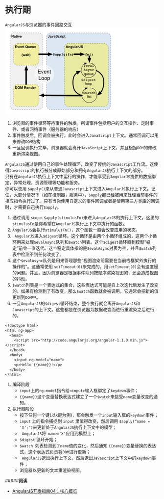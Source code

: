 # 执行期

`AngularJS`与浏览器的事件回路交互
![AngularJS与浏览器的事件回路交互](执行期.png)

1. 浏览器的事件循环等待事件的触发。所谓事件包括用户的交互操作、定时事件、或者网络事件（服务器的响应）
2. 事件触发后，回调会被执行。此时会进入`JavaScript`上下文。通常回调可以用来修改`DOM`结构
3. 一旦回调执行完毕，浏览器就会离开`JavaScript`上下文，并且根据`DOM`的修改重新渲染视图。


`AngularJS`通过使用自己的事件处理循环，改变了传统的`Javascript`工作流。这使得`Javascript`的执行被分成原始部分和拥有`AngularJS`执行上下文的部分。  
只有在`AngularJS`执行上下文中运行的操作，才能享受到`AngularJS`提供的数据绑定，异常处理，资源管理等功能和服务。  
你可以使用 `$apply()`来从普通`Javascript`上下文进入`AngularJS`执行上下文。记住，大部分情况下（如在控制器，服务中），`$apply`都已经被用来处理当前事件的相应指令执行过了。只有当你使用自定义的事件回调或者是使用第三方类库的回调时，才需要自己执行`$apply`。

1. 通过调用 `scope.$apply(stimulusFn)`来进入`AngularJS`的执行上下文，这里的`stimulusFn`是你希望在`AngularJS`执行上下文中执行的函数。  
2. `AngularJS`会执行`stimulusFn()`，这个函数一般会改变应用的状态。  
3. ` AngularJS`进入`$digest`循环。这个循环是由两个小循环组成的，这两个小循环用来处理`$evalAsync`队列和`$watch`列表。这个`$digest`循环直到模型“稳定”前会一直迭代。这个稳定具体指的是`$evalAsync`对表为空，并且`$watch`列表中检测不到任何改变了。
4. 这个`$evalAsync`队列是用来管理那些“视图渲染前需要在当前栈框架外执行的操作的”。这通常使用 `setTimeout(0)`来完成的。用`setTimeout(0)`会有速度慢的问题。并且，因为浏览器是根据事件队列按顺序渲染视图的，还会造成视图的抖动。
5. `$watch`列表是一个表达式的集合，这些表达式可能是自上次迭代后发生了改变的。如果有检测到了有改变，那么`$watch`函数就会被调用，它通常会把新的值更新到`DOM`中。
6. 一旦`AngularJS`的`$digest`循环结束，整个执行就会离开`AngularJS`和`Javascript`的上下文。这些都是在浏览器为数据改变而进行重渲染之后进行的。


```
<!doctype html>
<html ng-app>
  <head>
    <script src="http://code.angularjs.org/angular-1.1.0.min.js"></script>
  </head>
  <body>
    <input ng-model="name">
    <p>Hello {{name}}!</p>
  </body>
</html>
```

1. 编译阶段
    *   `input`上的`ng-model`指令给`<input>`输入框绑定了`keydown`事件；
    *   `{{name}}`这个变量替换表达式建立了一个` $watch `来接受` name `变量改变的通知。
2. 执行器阶段
    * 按下任何一个键(以`X`键为例)，都会触发一个` input `输入框的`keydown`事件；
    * `input` 上的指令捕捉到 `input` 里值得改变，然后调用 `$apply(“name = ‘X’;”)`来更新处于`AngularJS`执行上下文中的模型；
    *  ` AngularJS`将` name='X'`应用到模型上；
    *  `$digest` 循环开始；
    *  `$watch `列表检测到`了name`值的变化，然后通知 `{{name}}`变量替换的表达式，这个表达式负责将`DOM`进行更新；
    * ` AngularJS`退出执行上下文，然后退出`Javascript`上下文中的`keydown`事件；
    * 浏览器以更新的文本重渲染视图。

#####**阅读**
- [AngularJS开发指南04：核心概览](https://gitcafe.com/Angularjs/Angularjs-Developer-Guide/blob/master/AngularJS%E5%BC%80%E5%8F%91%E6%8C%87%E5%8D%9704%EF%BC%9A%E6%A0%B8%E5%BF%83%E6%A6%82%E8%A7%88.md)